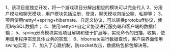 1、该项目是独立开发，将一个游戏项目分解出相应的模块可以完全代入
2、分用户模块和聊天模块，用户模块包括注册、登录，聊天模块包括公聊、私聊等；
3、项目使用netty4+spring+hibernate、自定义协议，可以转换protobuff协议，使用MySQL数据库；
4、使用netty4+自定义协议进行服务端和客户端的数据传输；
5、spring分离模块实现项目解耦和便于扩展等，实现命令的扫描，收集，使用调用程序实现具体业务的实现；
6、hibernate进行数据查询，客户端界面使用swing实现；
7、加入了心跳机制，防socket攻击，数据粘包拆包解决等。
